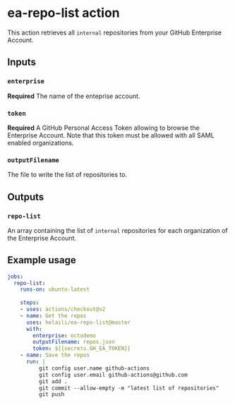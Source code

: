 # ea-repo-list action

This action retrieves all `internal` repositories from your GitHub Enterprise Account. 

## Inputs

### `enterprise`

**Required** The name of the enteprise account.

### `token`

**Required** A GitHub Personal Access Token allowing to browse the Enterprise Account. Note that this token must be allowed with all SAML enabled organizations. 

### `outputFilename`

The file to write the list of repositories to. 

## Outputs

### `repo-list`

An array containing the list of `internal` repositories for each organization of the Enterprise Account.

## Example usage

```yaml
jobs:
  repo-list:
    runs-on: ubuntu-latest
 
    steps:
    - uses: actions/checkout@v2
    - name: Get the repos
      uses: helaili/ea-repo-list@master
      with:
        enterprise: octodemo
        outputFilename: repos.json
        token: ${{secrets.GH_EA_TOKEN}}
    - name: Save the repos
      run: |
          git config user.name github-actions
          git config user.email github-actions@github.com
          git add .
          git commit --allow-empty -m "latest list of repositories"
          git push
```